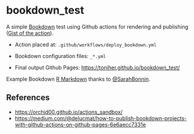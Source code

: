 # bookdown_test

A simple [Bookdown](https://bookdown.org/home/) test using Github actions for rendering and publishing ([Gist of the action](https://gist.github.com/toniher/0014e214964c1c649d53da94ab0768d0)).

* Action placed at: ```.github/workflows/deploy_bookdown.yml```

* Bookdown configuration files: ```_*.yml```

* Final output Github Pages: https://toniher.github.io/bookdown_test/

Example Bookdown [R Markdown](https://rmarkdown.rstudio.com/) thanks to [@SarahBonnin](https://github.com/sarahbonnin).

## References

* https://orchid00.github.io/actions_sandbox/
* https://medium.com/@delucmat/how-to-publish-bookdown-projects-with-github-actions-on-github-pages-6e6aecc7331e
